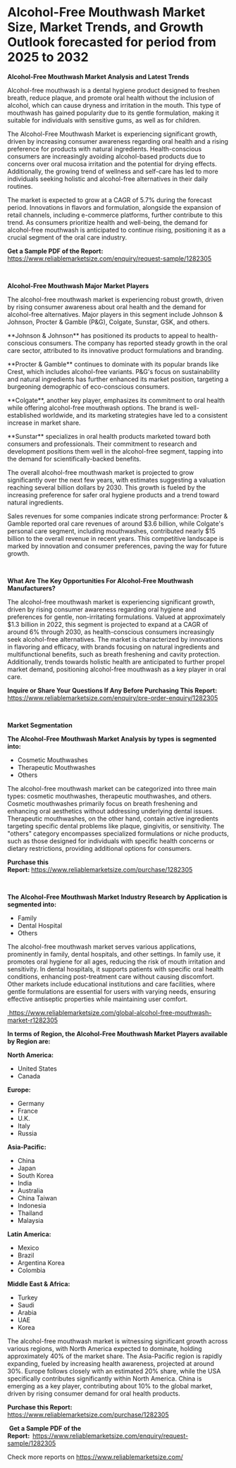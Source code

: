 <p><h1>Alcohol-Free Mouthwash Market Size, Market Trends, and Growth Outlook forecasted for period from 2025 to 2032</h1></p><p><strong>Alcohol-Free Mouthwash Market Analysis and Latest Trends</strong></p>
<p><p>Alcohol-free mouthwash is a dental hygiene product designed to freshen breath, reduce plaque, and promote oral health without the inclusion of alcohol, which can cause dryness and irritation in the mouth. This type of mouthwash has gained popularity due to its gentle formulation, making it suitable for individuals with sensitive gums, as well as for children.</p><p>The Alcohol-Free Mouthwash Market is experiencing significant growth, driven by increasing consumer awareness regarding oral health and a rising preference for products with natural ingredients. Health-conscious consumers are increasingly avoiding alcohol-based products due to concerns over oral mucosa irritation and the potential for drying effects. Additionally, the growing trend of wellness and self-care has led to more individuals seeking holistic and alcohol-free alternatives in their daily routines. </p><p>The market is expected to grow at a CAGR of 5.7% during the forecast period. Innovations in flavors and formulation, alongside the expansion of retail channels, including e-commerce platforms, further contribute to this trend. As consumers prioritize health and well-being, the demand for alcohol-free mouthwash is anticipated to continue rising, positioning it as a crucial segment of the oral care industry.</p></p>
<p><strong>Get a Sample PDF of the Report:&nbsp;</strong> <a href="https://www.reliablemarketsize.com/enquiry/request-sample/1282305?utm_campaign=3178&utm_medium=2&utm_source=Github&utm_content=ia&utm_term=22032025&utm_id=alcohol-free-mouthwash">https://www.reliablemarketsize.com/enquiry/request-sample/1282305</a></p>
<p>&nbsp;</p>
<p><strong>Alcohol-Free Mouthwash Major Market Players</strong></p>
<p><p>The alcohol-free mouthwash market is experiencing robust growth, driven by rising consumer awareness about oral health and the demand for alcohol-free alternatives. Major players in this segment include Johnson & Johnson, Procter & Gamble (P&G), Colgate, Sunstar, GSK, and others.</p><p>**Johnson & Johnson** has positioned its products to appeal to health-conscious consumers. The company has reported steady growth in the oral care sector, attributed to its innovative product formulations and branding. </p><p>**Procter & Gamble** continues to dominate with its popular brands like Crest, which includes alcohol-free variants. P&G's focus on sustainability and natural ingredients has further enhanced its market position, targeting a burgeoning demographic of eco-conscious consumers. </p><p>**Colgate**, another key player, emphasizes its commitment to oral health while offering alcohol-free mouthwash options. The brand is well-established worldwide, and its marketing strategies have led to a consistent increase in market share.</p><p>**Sunstar** specializes in oral health products marketed toward both consumers and professionals. Their commitment to research and development positions them well in the alcohol-free segment, tapping into the demand for scientifically-backed benefits.</p><p>The overall alcohol-free mouthwash market is projected to grow significantly over the next few years, with estimates suggesting a valuation reaching several billion dollars by 2030. This growth is fueled by the increasing preference for safer oral hygiene products and a trend toward natural ingredients.</p><p>Sales revenues for some companies indicate strong performance: Procter & Gamble reported oral care revenues of around $3.6 billion, while Colgate's personal care segment, including mouthwashes, contributed nearly $15 billion to the overall revenue in recent years. This competitive landscape is marked by innovation and consumer preferences, paving the way for future growth.</p></p>
<p>&nbsp;</p>
<p><strong>What Are The Key Opportunities For Alcohol-Free Mouthwash Manufacturers?</strong></p>
<p><p>The alcohol-free mouthwash market is experiencing significant growth, driven by rising consumer awareness regarding oral hygiene and preferences for gentle, non-irritating formulations. Valued at approximately $1.3 billion in 2022, this segment is projected to expand at a CAGR of around 6% through 2030, as health-conscious consumers increasingly seek alcohol-free alternatives. The market is characterized by innovations in flavoring and efficacy, with brands focusing on natural ingredients and multifunctional benefits, such as breath freshening and cavity protection. Additionally, trends towards holistic health are anticipated to further propel market demand, positioning alcohol-free mouthwash as a key player in oral care.</p></p>
<p><strong>Inquire or Share Your Questions If Any Before Purchasing This Report:</strong> <a href="https://www.reliablemarketsize.com/enquiry/pre-order-enquiry/1282305?utm_campaign=3178&utm_medium=2&utm_source=Github&utm_content=ia&utm_term=22032025&utm_id=alcohol-free-mouthwash">https://www.reliablemarketsize.com/enquiry/pre-order-enquiry/1282305</a></p>
<p>&nbsp;</p>
<p><strong>Market Segmentation</strong></p>
<p><strong>The Alcohol-Free Mouthwash Market Analysis by types is segmented into:</strong></p>
<p><ul><li>Cosmetic Mouthwashes</li><li>Therapeutic Mouthwashes</li><li>Others</li></ul></p>
<p><p>The alcohol-free mouthwash market can be categorized into three main types: cosmetic mouthwashes, therapeutic mouthwashes, and others. Cosmetic mouthwashes primarily focus on breath freshening and enhancing oral aesthetics without addressing underlying dental issues. Therapeutic mouthwashes, on the other hand, contain active ingredients targeting specific dental problems like plaque, gingivitis, or sensitivity. The "others" category encompasses specialized formulations or niche products, such as those designed for individuals with specific health concerns or dietary restrictions, providing additional options for consumers.</p></p>
<p><strong>Purchase this Report:&nbsp;</strong><a href="https://www.reliablemarketsize.com/purchase/1282305?utm_campaign=3178&utm_medium=2&utm_source=Github&utm_content=ia&utm_term=22032025&utm_id=alcohol-free-mouthwash">https://www.reliablemarketsize.com/purchase/1282305</a></p>
<p>&nbsp;</p>
<p><strong>The Alcohol-Free Mouthwash Market Industry Research by Application is segmented into:</strong></p>
<p><ul><li>Family</li><li>Dental Hospital</li><li>Others</li></ul></p>
<p><p>The alcohol-free mouthwash market serves various applications, prominently in family, dental hospitals, and other settings. In family use, it promotes oral hygiene for all ages, reducing the risk of mouth irritation and sensitivity. In dental hospitals, it supports patients with specific oral health conditions, enhancing post-treatment care without causing discomfort. Other markets include educational institutions and care facilities, where gentle formulations are essential for users with varying needs, ensuring effective antiseptic properties while maintaining user comfort.</p></p>
<p><a href="https://www.reliablemarketsize.com/global-alcohol-free-mouthwash-market-r1282305?utm_campaign=3178&utm_medium=2&utm_source=Github&utm_content=ia&utm_term=22032025&utm_id=alcohol-free-mouthwash">&nbsp;https://www.reliablemarketsize.com/global-alcohol-free-mouthwash-market-r1282305</a></p>
<p><strong>In terms of Region, the Alcohol-Free Mouthwash Market Players available by Region are:</strong></p>
<p>
    <p> <strong> North America: </strong>
        <ul>
            <li>United States</li>
            <li>Canada</li>
        </ul>
        </p> 
    <p> <strong> Europe: </strong>
        <ul>
            <li>Germany</li>
            <li>France</li>
            <li>U.K.</li>
            <li>Italy</li>
            <li>Russia</li>
        </ul>
        </p> 
    <p> <strong> Asia-Pacific: </strong>
        <ul>
            <li>China</li>
            <li>Japan</li>
            <li>South Korea</li>
            <li>India</li>
            <li>Australia</li>
            <li>China Taiwan</li>
            <li>Indonesia</li>
            <li>Thailand</li>
            <li>Malaysia</li>
        </ul>
        </p> 
    <p> <strong> Latin America: </strong>
        <ul>
            <li>Mexico</li>
            <li>Brazil</li>
            <li>Argentina Korea</li>
            <li>Colombia</li>
        </ul>
        </p> 
    <p> <strong> Middle East & Africa: </strong>
        <ul>
            <li>Turkey</li>
            <li>Saudi</li>
            <li>Arabia</li>
            <li>UAE</li>
            <li>Korea</li>
        </ul>
    </p>
    </p>
<p><p>The alcohol-free mouthwash market is witnessing significant growth across various regions, with North America expected to dominate, holding approximately 40% of the market share. The Asia-Pacific region is rapidly expanding, fueled by increasing health awareness, projected at around 30%. Europe follows closely with an estimated 20% share, while the USA specifically contributes significantly within North America. China is emerging as a key player, contributing about 10% to the global market, driven by rising consumer demand for oral health products.</p></p>
<p><strong>Purchase this Report: </strong><a href="https://www.reliablemarketsize.com/purchase/1282305?utm_campaign=3178&utm_medium=2&utm_source=Github&utm_content=ia&utm_term=22032025&utm_id=alcohol-free-mouthwash">https://www.reliablemarketsize.com/purchase/1282305</a></p>
<p>&nbsp;<strong>Get a Sample PDF of the Report:&nbsp;&nbsp;</strong><a href="https://www.reliablemarketsize.com/enquiry/request-sample/1282305?utm_campaign=3178&utm_medium=2&utm_source=Github&utm_content=ia&utm_term=22032025&utm_id=alcohol-free-mouthwash">https://www.reliablemarketsize.com/enquiry/request-sample/1282305</a></p>
<p><strong></strong></p>
<p>Check more reports on <a href="https://www.reliablemarketsize.com/?utm_campaign=3178&utm_medium=2&utm_source=Github&utm_content=ia&utm_term=22032025&utm_id=alcohol-free-mouthwash">https://www.reliablemarketsize.com/</a></p>